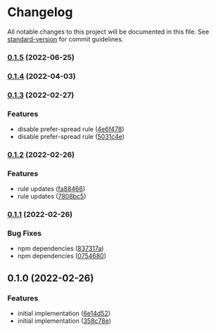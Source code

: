 # Changelog

All notable changes to this project will be documented in this file. See [standard-version](https://github.com/conventional-changelog/standard-version) for commit guidelines.

### [0.1.5](https://github.com/public-js/eslint-plugin-node/compare/0.1.4...0.1.5) (2022-06-25)

### [0.1.4](https://github.com/public-js/eslint-plugin-node/compare/0.1.3...0.1.4) (2022-04-03)

### [0.1.3](https://github.com/public-js/eslint-plugin-node/compare/0.1.2...0.1.3) (2022-02-27)


### Features

* disable prefer-spread rule ([4e6f478](https://github.com/public-js/eslint-plugin-node/commit/4e6f4784bdb924e3f1093f995b896139d5ae98e2))
* disable prefer-spread rule ([5031c4e](https://github.com/public-js/eslint-plugin-node/commit/5031c4ebd356c9fbddbb94f5e343787d4986e241))

### [0.1.2](https://github.com/public-js/eslint-plugin-node/compare/0.1.1...0.1.2) (2022-02-26)


### Features

* rule updates ([fa88466](https://github.com/public-js/eslint-plugin-node/commit/fa8846653adf0aaabf8ee18ecd51ee36dd04d3c4))
* rule updates ([7808bc5](https://github.com/public-js/eslint-plugin-node/commit/7808bc52050850ef364b8a55741dc0ee323d26e3))

### [0.1.1](https://github.com/public-js/eslint-plugin-node/compare/0.1.0...0.1.1) (2022-02-26)


### Bug Fixes

* npm dependencies ([837317a](https://github.com/public-js/eslint-plugin-node/commit/837317a3d6b9562d3edfd6003cab2f6dbc13a0dd))
* npm dependencies ([0754680](https://github.com/public-js/eslint-plugin-node/commit/0754680bc65f55eefdaa2b4dd3313a6bf9a8b068))

## 0.1.0 (2022-02-26)


### Features

* initial implementation ([6e14d52](https://github.com/public-js/eslint-plugin-node/commit/6e14d52f9d6cbf41864af5f4555004bef7a662cc))
* initial implementation ([358c78e](https://github.com/public-js/eslint-plugin-node/commit/358c78e6f7ba12f19a8d97786ae01ec987adf5b3))
